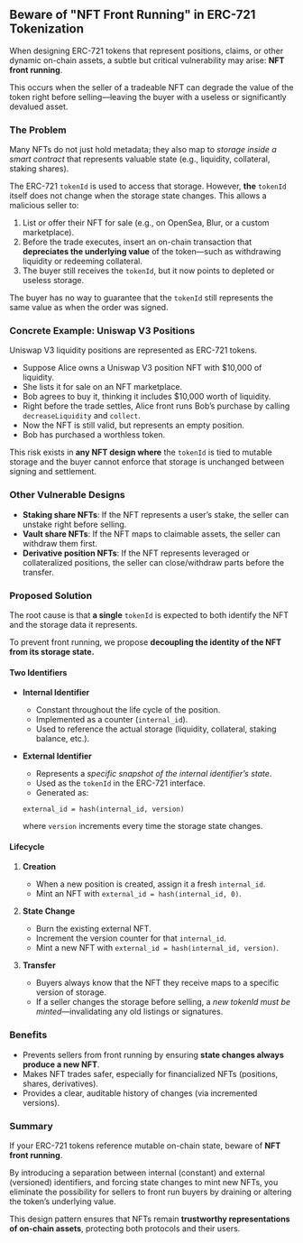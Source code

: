 ## Beware of "NFT Front Running" in ERC-721 Tokenization

When designing ERC-721 tokens that represent positions, claims, or other dynamic on-chain assets, a subtle but critical vulnerability may arise: **NFT front running**.

This occurs when the seller of a tradeable NFT can degrade the value of the token right before selling—leaving the buyer with a useless or significantly devalued asset.


### The Problem

Many NFTs do not just hold metadata; they also map to *storage inside a smart contract* that represents valuable state (e.g., liquidity, collateral, staking shares).

The ERC-721 `tokenId` is used to access that storage. However, **the** `tokenId` itself does not change when the storage state changes. This allows a malicious seller to:

1. List or offer their NFT for sale (e.g., on OpenSea, Blur, or a custom marketplace).
2. Before the trade executes, insert an on-chain transaction that **depreciates the underlying value** of the token—such as withdrawing liquidity or redeeming collateral.
3. The buyer still receives the `tokenId`, but it now points to depleted or useless storage.

The buyer has no way to guarantee that the `tokenId` still represents the same value as when the order was signed.


### Concrete Example: Uniswap V3 Positions

Uniswap V3 liquidity positions are represented as ERC-721 tokens.

- Suppose Alice owns a Uniswap V3 position NFT with $10,000 of liquidity.
- She lists it for sale on an NFT marketplace.
- Bob agrees to buy it, thinking it includes $10,000 worth of liquidity.
- Right before the trade settles, Alice front runs Bob’s purchase by calling `decreaseLiquidity` and `collect`.
- Now the NFT is still valid, but represents an empty position.
- Bob has purchased a worthless token.

This risk exists in **any NFT design where** the `tokenId` is tied to mutable storage and the buyer cannot enforce that storage is unchanged between signing and settlement.


### Other Vulnerable Designs

- **Staking share NFTs**: If the NFT represents a user’s stake, the seller can unstake right before selling.
- **Vault share NFTs**: If the NFT maps to claimable assets, the seller can withdraw them first.
- **Derivative position NFTs**: If the NFT represents leveraged or collateralized positions, the seller can close/withdraw parts before the transfer.


### Proposed Solution

The root cause is that **a single** `tokenId` is expected to both identify the NFT and the storage data it represents.

To prevent front running, we propose **decoupling the identity of the NFT from its storage state.**

#### Two Identifiers

- **Internal Identifier**

  - Constant throughout the life cycle of the position.
  - Implemented as a counter (`internal_id`).
  - Used to reference the actual storage (liquidity, collateral, staking balance, etc.).

- **External Identifier**

  - Represents a *specific snapshot of the internal identifier’s state*.
  - Used as the `tokenId` in the ERC-721 interface.
  - Generated as:

  ```
  external_id = hash(internal_id, version)
  ```

  where `version` increments every time the storage state changes.

#### Lifecycle

1. **Creation**

   - When a new position is created, assign it a fresh `internal_id`.
   - Mint an NFT with `external_id = hash(internal_id, 0)`.

2. **State Change**

   - Burn the existing external NFT.
   - Increment the version counter for that `internal_id`.
   - Mint a new NFT with `external_id = hash(internal_id, version)`.

3. **Transfer**

   - Buyers always know that the NFT they receive maps to a specific version of storage.
   - If a seller changes the storage before selling, a *new tokenId must be minted*—invalidating any old listings or signatures.


### Benefits

- Prevents sellers from front running by ensuring **state changes always produce a new NFT**.
- Makes NFT trades safer, especially for financialized NFTs (positions, shares, derivatives).
- Provides a clear, auditable history of changes (via incremented versions).


### Summary

If your ERC-721 tokens reference mutable on-chain state, beware of **NFT front running**.

By introducing a separation between internal (constant) and external (versioned) identifiers, and forcing state changes to mint new NFTs, you eliminate the possibility for sellers to front run buyers by draining or altering the token’s underlying value.

This design pattern ensures that NFTs remain **trustworthy representations of on-chain assets**, protecting both protocols and their users.